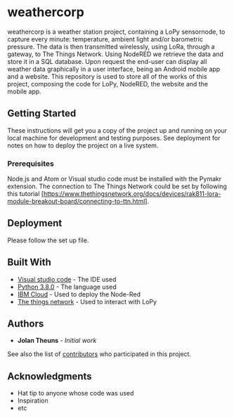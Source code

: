 ﻿# weathercorp

weathercorp is a weather station project, containing a LoPy sensornode, to capture every minute: temperature, ambient light and/or barometric pressure. The data is then transmitted wirelessly, using LoRa, through a gateway, to The Things Network. Using NodeRED we retrieve the data and store it in a SQL database. Upon request the end-user can display all weather data graphically in a user interface, being an Android mobile app and a website.
This repository is used to store all of the works of this project, composing the code for LoPy, NodeRED, the website and the mobile app.

## Getting Started

These instructions will get you a copy of the project up and running on your local machine for development and testing purposes. See deployment for notes on how to deploy the project on a live system.

### Prerequisites

Node.js and Atom or Visual studio code must be installed with the Pymakr extension. The connection to The Things Network could be set by following this tutorial [https://www.thethingsnetwork.org/docs/devices/rak811-lora-module-breakout-board/connecting-to-ttn.html].

## Deployment

Please follow the set up file.

## Built With

* [Visual studio code](https://code.visualstudio.com/) - The IDE used
* [Python 3.8.0](https://www.python.org/) - The language used
* [IBM Cloud](https://www.ibm.com/cloud) - Used to deploy the Node-Red
* [The things network](https://www.thethingsnetwork.org/) - Used to interact with LoPy


## Authors

* **Jolan Theuns** - *Initial work* 

See also the list of [contributors](https://github.com/your/project/contributors) who participated in this project.


## Acknowledgments

* Hat tip to anyone whose code was used
* Inspiration
* etc
